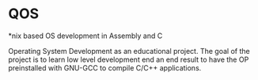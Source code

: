 # QOS
*nix based OS development in Assembly and C

Operating System Development as an educational project. The goal of the project is to learn low level development 
end an end result to have the OP preinstalled with GNU-GCC to compile C/C++ applications.
